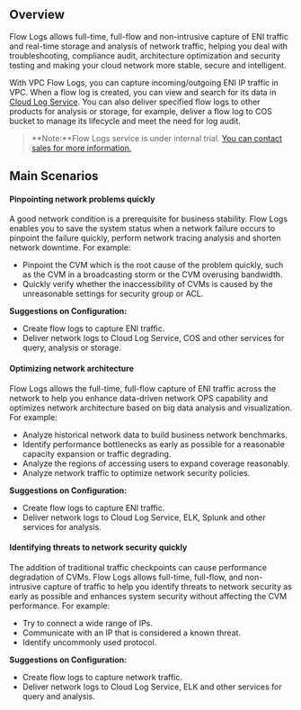 ## Overview
Flow Logs allows full-time, full-flow and non-intrusive capture of ENI traffic and real-time storage and analysis of network traffic, helping you deal with troubleshooting, compliance audit, architecture optimization and security testing and making your cloud network more stable, secure and intelligent.

With VPC Flow Logs, you can capture incoming/outgoing ENI IP traffic in VPC. When a flow log is created, you can view and search for its data in [Cloud Log Service](https://intl.cloud.tencent.com/product/cls). You can also deliver specified flow logs to other products for analysis or storage, for example, deliver a flow log to COS bucket to manage its lifecycle and meet the need for log audit.

>**Note:**Flow Logs service is under internal trial. [You can contact sales for more information.](https://intl.cloud.tencent.com/contact-sales)

## Main Scenarios
#### Pinpointing network problems quickly
A good network condition is a prerequisite for business stability. Flow Logs enables you to save the system status when a network failure occurs to pinpoint the failure quickly, perform network tracing analysis and shorten network downtime. For example:
- Pinpoint the CVM which is the root cause of the problem quickly, such as the CVM in a broadcasting storm or the CVM overusing bandwidth.
- Quickly verify whether the inaccessibility of CVMs is caused by the unreasonable settings for security group or ACL.

**Suggestions on Configuration:**
- Create flow logs to capture ENI traffic.
- Deliver network logs to Cloud Log Service, COS and other services for query, analysis or storage.

#### Optimizing network architecture
Flow Logs allows the full-time, full-flow capture of ENI traffic across the network to help you enhance data-driven network OPS capability and optimizes network architecture based on big data analysis and visualization. For example:

- Analyze historical network data to build business network benchmarks.
- Identify performance bottlenecks as early as possible for a reasonable capacity expansion or traffic degrading.
- Analyze the regions of accessing users to expand coverage reasonably.
- Analyze network traffic to optimize network security policies.

**Suggestions on Configuration:**
- Create flow logs to capture ENI traffic.
- Deliver network logs to Cloud Log Service, ELK, Splunk and other services for analysis.

#### Identifying threats to network security quickly
The addition of traditional traffic checkpoints can cause performance degradation of CVMs. Flow Logs allows full-time, full-flow, and non-intrusive capture of traffic to help you identify threats to network security as early as possible and enhances system security without affecting the CVM performance. For example:
- Try to connect a wide range of IPs.
- Communicate with an IP that is considered a known threat.
- Identify uncommonly used protocol.

**Suggestions on Configuration:**
- Create flow logs to capture network traffic.
- Deliver network logs to Cloud Log Service, ELK and other services for query and analysis.


